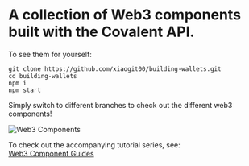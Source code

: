 # A collection of Web3 components built with the Covalent API.

To see them for yourself: 

`git clone https://github.com/xiaogit00/building-wallets.git`  
`cd building-wallets`  
`npm i`  
`npm start`  

Simply switch to different branches to check out the different web3 components!

![Web3 Components](https://res.cloudinary.com/dl4murstw/image/upload/v1704010567/webcomponent3_v4fcva.png)

To check out the accompanying tutorial series, see:  
[Web3 Component Guides](https://www.covalenthq.com/docs/unified-api/guides/building-block-explorers-part-1-multi-chain-block-transaction-explorer/)
